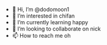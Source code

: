 - 👋 Hi, I’m @dodomoon1
- 👀 I’m interested in chifan
- 🌱 I’m currently learning happy
- 💞️ I’m looking to collaborate on nick
- 📫 How to reach me oh
<!---
dodomoon1/dodomoon1 is a ✨ special ✨ repository because its `README.md` (this file) appears on your GitHub profile.
You can click the Preview link to take a look at your changes.
--->
